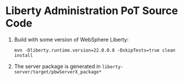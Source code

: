 # Liberty Administration PoT Source Code

1. Build with some version of WebSphere Liberty:
   ```
   mvn -Dliberty.runtime.version=22.0.0.8 -DskipTests=true clean install
   ```
1. The server package is generated in `liberty-server/target/pbwServerX_package*`
